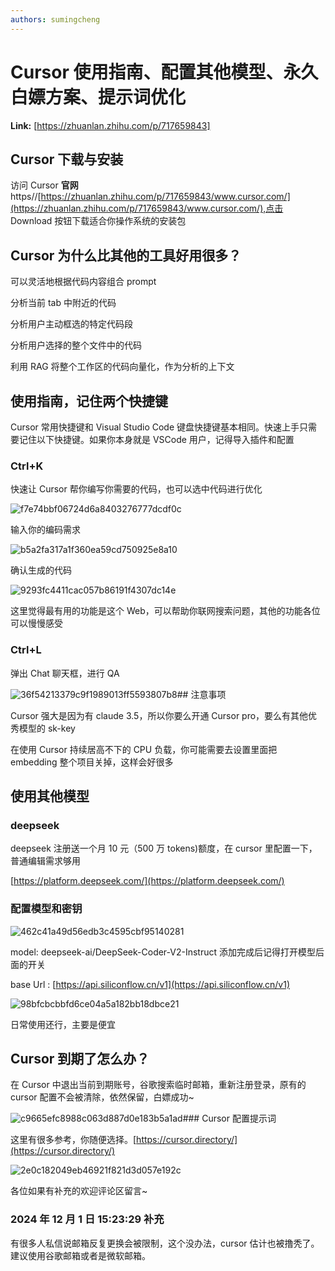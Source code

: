 ```yaml
---
authors: sumingcheng
---
```

# Cursor 使用指南、配置其他模型、永久白嫖方案、提示词优化

**Link:** [https://zhuanlan.zhihu.com/p/717659843]
## Cursor 下载与安装

访问 Cursor **官网**https//[https://zhuanlan.zhihu.com/p/717659843/www.cursor.com/](https://zhuanlan.zhihu.com/p/717659843/www.cursor.com/),点击 Download 按钮下载适合你操作系统的安装包

## Cursor 为什么比其他的工具好用很多？

可以灵活地根据代码内容组合 prompt

分析当前 tab 中附近的代码

分析用户主动框选的特定代码段

分析用户选择的整个文件中的代码

利用 RAG 将整个工作区的代码向量化，作为分析的上下文

## 使用指南，记住两个快捷键

Cursor 常用快捷键和 Visual Studio Code 键盘快捷键基本相同。快速上手只需要记住以下快捷键。如果你本身就是 VSCode 用户，记得导入插件和配置

### Ctrl+K

快速让 Cursor 帮你编写你需要的代码，也可以选中代码进行优化

![f7e74bbf06724d6a8403276777dcdf0c](../image/f7e74bbf06724d6a8403276777dcdf0c.jpg)

输入你的编码需求

![b5a2fa317a1f360ea59cd750925e8a10](../image/b5a2fa317a1f360ea59cd750925e8a10.jpg)

确认生成的代码

![9293fc4411cac057b86191f4307dc14e](../image/9293fc4411cac057b86191f4307dc14e.jpg)

这里觉得最有用的功能是这个 Web，可以帮助你联网搜索问题，其他的功能各位可以慢慢感受

### Ctrl+L

弹出 Chat 聊天框，进行 QA

![36f54213379c9f1989013ff5593807b8](../image/36f54213379c9f1989013ff5593807b8.jpg)## 注意事项

Cursor 强大是因为有 claude 3.5，所以你要么开通 Cursor pro，要么有其他优秀模型的 sk-key

在使用 Cursor 持续居高不下的 CPU 负载，你可能需要去设置里面把 embedding 整个项目关掉，这样会好很多

## 使用其他模型

### deepseek

deepseek 注册送一个月 10 元（500 万 tokens)额度，在 cursor 里配置一下，普通编辑需求够用

[https://platform.deepseek.com/](https://platform.deepseek.com/)

### 配置模型和密钥

![462c41a49d56edb3c4595cbf95140281](../image/462c41a49d56edb3c4595cbf95140281.jpg)

model: deepseek-ai/DeepSeek-Coder-V2-Instruct 添加完成后记得打开模型后面的开关

base Url : [https://api.siliconflow.cn/v1](https://api.siliconflow.cn/v1)

![98bfcbcbbfd6ce04a5a182bb18dbce21](../image/98bfcbcbbfd6ce04a5a182bb18dbce21.jpg)

日常使用还行，主要是便宜

## Cursor 到期了怎么办？

在 Cursor 中退出当前到期账号，谷歌搜索临时邮箱，重新注册登录，原有的 cursor 配置不会被清除，依然保留，白嫖成功~

![c9665efc8988c063d887d0e183b5a1ad](../image/c9665efc8988c063d887d0e183b5a1ad.jpg)### Cursor 配置提示词

这里有很多参考，你随便选择。[https://cursor.directory/](https://cursor.directory/)

![2e0c182049eb46921f821d3d057e192c](../image/2e0c182049eb46921f821d3d057e192c.jpg)

各位如果有补充的欢迎评论区留言~

### 2024 年 12 月 1 日 15:23:29 补充

有很多人私信说邮箱反复更换会被限制，这个没办法，cursor 估计也被撸秃了。建议使用谷歌邮箱或者是微软邮箱。
